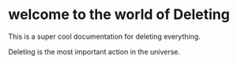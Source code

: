 # welcome to the world of Deleting

This is a super cool documentation for deleting everything.

Deleting is the most important action in the universe.
